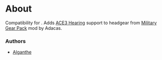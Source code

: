 # About

Compatibility for .
Adds [ACE3 Hearing](http://ace3mod.com/wiki/feature/hearing.html) support to headgear from [Military Gear Pack](https://steamcommunity.com/sharedfiles/filedetails/?id=736829758) mod by Adacas.

### Authors

- [Alganthe](https://github.com/alganthe)
